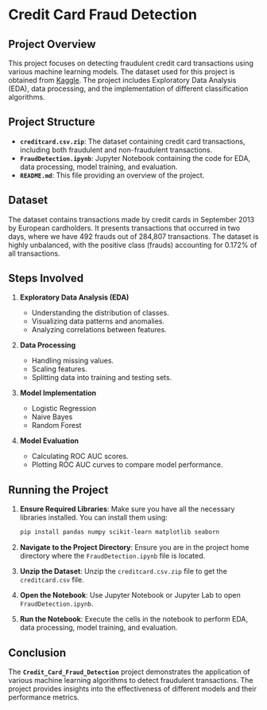 # Credit Card Fraud Detection

## Project Overview

This project focuses on detecting fraudulent credit card transactions using various machine learning models. The dataset used for this project is obtained from [Kaggle](https://www.kaggle.com/mlg-ulb/creditcardfraud). The project includes Exploratory Data Analysis (EDA), data processing, and the implementation of different classification algorithms.

## Project Structure

- **`creditcard.csv.zip`**: The dataset containing credit card transactions, including both fraudulent and non-fraudulent transactions.
- **`FraudDetection.ipynb`**: Jupyter Notebook containing the code for EDA, data processing, model training, and evaluation.
- **`README.md`**: This file providing an overview of the project.

## Dataset

The dataset contains transactions made by credit cards in September 2013 by European cardholders. It presents transactions that occurred in two days, where we have 492 frauds out of 284,807 transactions. The dataset is highly unbalanced, with the positive class (frauds) accounting for 0.172% of all transactions.

## Steps Involved

1. **Exploratory Data Analysis (EDA)**
   - Understanding the distribution of classes.
   - Visualizing data patterns and anomalies.
   - Analyzing correlations between features.

2. **Data Processing**
   - Handling missing values.
   - Scaling features.
   - Splitting data into training and testing sets.

3. **Model Implementation**
   - Logistic Regression
   - Naive Bayes
   - Random Forest

4. **Model Evaluation**
   - Calculating ROC AUC scores.
   - Plotting ROC AUC curves to compare model performance.

## Running the Project

1. **Ensure Required Libraries**: Make sure you have all the necessary libraries installed. You can install them using:
   ```bash
   pip install pandas numpy scikit-learn matplotlib seaborn
   ```
2. **Navigate to the Project Directory**: Ensure you are in the project home directory where the `FraudDetection.ipynb` file is located.

3. **Unzip the Dataset**: Unzip the `creditcard.csv.zip` file to get the `creditcard.csv` file.

4. **Open the Notebook**: Use Jupyter Notebook or Jupyter Lab to open `FraudDetection.ipynb`.

5. **Run the Notebook**: Execute the cells in the notebook to perform EDA, data processing, model training, and evaluation.

## Conclusion

The **`Credit_Card_Fraud_Detection`** project demonstrates the application of various machine learning algorithms to detect fraudulent transactions. The project provides insights into the effectiveness of different models and their performance metrics.
